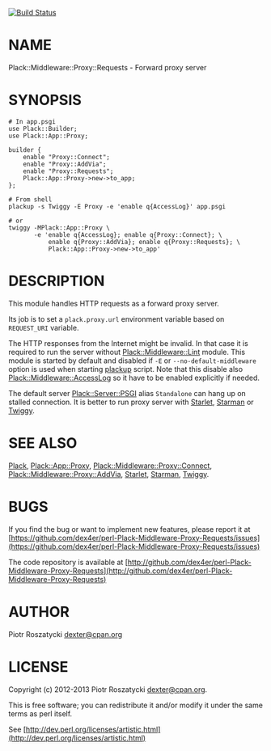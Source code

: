 [![Build Status](https://travis-ci.org/dex4er/perl-Plack-Middleware-Proxy-Requests.png?branch=master)](https://travis-ci.org/dex4er/perl-Plack-Middleware-Proxy-Requests)

# NAME

Plack::Middleware::Proxy::Requests - Forward proxy server

# SYNOPSIS

    # In app.psgi
    use Plack::Builder;
    use Plack::App::Proxy;

    builder {
        enable "Proxy::Connect";
        enable "Proxy::AddVia";
        enable "Proxy::Requests";
        Plack::App::Proxy->new->to_app;
    };

    # From shell
    plackup -s Twiggy -E Proxy -e 'enable q{AccessLog}' app.psgi

    # or
    twiggy -MPlack::App::Proxy \
           -e 'enable q{AccessLog}; enable q{Proxy::Connect}; \
               enable q{Proxy::AddVia}; enable q{Proxy::Requests}; \
               Plack::App::Proxy->new->to_app'

# DESCRIPTION

This module handles HTTP requests as a forward proxy server.

Its job is to set a `plack.proxy.url` environment variable based on
`REQUEST_URI` variable.

The HTTP responses from the Internet might be invalid. In that case it
is required to run the server without [Plack::Middleware::Lint](https://metacpan.org/pod/Plack::Middleware::Lint) module.
This module is started by default and disabled if `-E` or
`--no-default-middleware` option is used when starting [plackup](https://metacpan.org/pod/plackup)
script. Note that this disable also [Plack::Middleware::AccessLog](https://metacpan.org/pod/Plack::Middleware::AccessLog) so
it have to be enabled explicitly if needed.

The default server [Plack::Server::PSGI](https://metacpan.org/pod/Plack::Server::PSGI) alias `Standalone` can hang
up on stalled connection. It is better to run proxy server with
[Starlet](https://metacpan.org/pod/Starlet), [Starman](https://metacpan.org/pod/Starman) or [Twiggy](https://metacpan.org/pod/Twiggy).

# SEE ALSO

[Plack](https://metacpan.org/pod/Plack), [Plack::App::Proxy](https://metacpan.org/pod/Plack::App::Proxy), [Plack::Middleware::Proxy::Connect](https://metacpan.org/pod/Plack::Middleware::Proxy::Connect),
[Plack::Middleware::Proxy::AddVia](https://metacpan.org/pod/Plack::Middleware::Proxy::AddVia), [Starlet](https://metacpan.org/pod/Starlet), [Starman](https://metacpan.org/pod/Starman), [Twiggy](https://metacpan.org/pod/Twiggy).

# BUGS

If you find the bug or want to implement new features, please report it at
[https://github.com/dex4er/perl-Plack-Middleware-Proxy-Requests/issues](https://github.com/dex4er/perl-Plack-Middleware-Proxy-Requests/issues)

The code repository is available at
[http://github.com/dex4er/perl-Plack-Middleware-Proxy-Requests](http://github.com/dex4er/perl-Plack-Middleware-Proxy-Requests)

# AUTHOR

Piotr Roszatycki <dexter@cpan.org>

# LICENSE

Copyright (c) 2012-2013 Piotr Roszatycki <dexter@cpan.org>.

This is free software; you can redistribute it and/or modify it under
the same terms as perl itself.

See [http://dev.perl.org/licenses/artistic.html](http://dev.perl.org/licenses/artistic.html)
